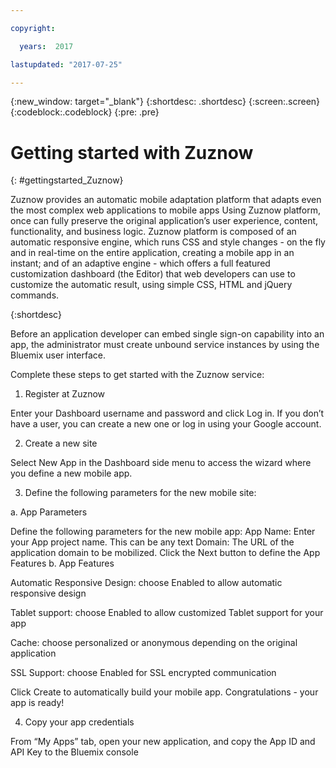 ```yaml
---

copyright:

  years:  2017

lastupdated: "2017-07-25"

---
```


{:new_window: target="_blank"}
{:shortdesc: .shortdesc}
{:screen:.screen}
{:codeblock:.codeblock}
{:pre: .pre}

<!-- This template is for getting started with a Bluemix service. It is a task template intended to document productive use of the service. It is not intended for discovery and conceptual information.  -->

<!-- The name of this file should remain index.md.
Please delete out content examples and coding that you are not using for your service. -->

# Getting started with Zuznow
{: #gettingstarted_Zuznow}

<!-- Short description: REQUIRED
The short description section should include one to two sentences describing why a developer would want to use your service in an app. This should be conversational style. For search engine optimization, include the service long name and "Bluemix". Keep the {: shortdesc} after the first paragraph so that the framework renders it properly.

Examples: -->

Zuznow provides an automatic mobile adaptation platform that adapts even the most complex web applications to mobile apps Using Zuznow platform, once can fully preserve the original application’s user experience, content, functionality, and business logic. Zuznow platform is composed of an automatic responsive engine, which runs CSS and style changes - on the fly and in real-time on the entire application, creating a mobile app in an instant; and of an adaptive engine - which offers a full featured customization dashboard (the Editor) that web developers can use to customize the automatic result, using simple CSS, HTML and jQuery commands.

{:shortdesc}

<!-- If overview content is required, do not include it here. Put it in a separate "## About" section below the task section. -->

<!-- Task section: REQUIRED
The task section includes steps to integrate the service into the app.  
- With task-based, technical information, reduce the conversational style in favor of succinct and direct instructions.
- DO include the basic, most-common-use scenario steps to use the service or integrate it into the app. 
- DO NOT include steps to add the service from the Bluemix catalog; we assume that the user already took steps in the UI to add the service. 
- DO include code snippets in all languages that can be copied, as well as VCAP service info.  
- For additional tasks like configuring, managing, etc., add a task section (## Gerund_task_title) below the task section or "About" section if used. Use a task title such as "Configuring x", "Administering y", "Managing z". -->

<!-- You can include an optional prerequisites paragraph for any prerequisites to be met before integrating the service. For example: -->

Before an application developer can embed single sign-on capability into an app, the administrator must create unbound service instances by using the Bluemix user interface.

<!-- Include a sentence to briefly introduce the steps. Examples: -->

Complete these steps to get started with the Zuznow service:

<!-- Use ordered list markup for the step section. For code examples: 
- use three backticks ahead of and after the example (```)
- For copyable code snippet, multi-line, include {: codeblock} following the last set of backticks. A copy button will display in framework in output.
- For copyable command, single line, include {: pre} following the last set of backticks. When displayed, it will show "$" at the beginning of the command example and a copy button, but the copy button will include just the command example.
- For non-copyable output snippet, include {: screen} following the last set of backticks.
 -->

1. Register at Zuznow

Enter your Dashboard username and password and click Log in. If you don’t have a user, you can create a new one or log in using your Google account.

2. Create a new site

Select New App in the Dashboard side menu to access the wizard where you define a new mobile app.

3. Define the following parameters for the new mobile site:

a. App Parameters

Define the following parameters for the new mobile app: App Name: Enter your App project name. This can be any text Domain: The URL of the application domain to be mobilized. Click the Next button to define the App Features
b. App Features

Automatic Responsive Design: choose Enabled to allow automatic responsive design

Tablet support: choose Enabled to allow customized Tablet support for your app

Cache: choose personalized or anonymous depending on the original application

SSL Support: choose Enabled for SSL encrypted communication

Click Create to automatically build your mobile app. Congratulations - your app is ready!

4. Copy your app credentials

From “My Apps” tab, open your new application, and copy the App ID and API Key to the Bluemix console



<!-- Related links section: REQUIRED but moved to toc file (in your same folder).  Edit there by adding the following:

{: .navgroup id="learn"}
    index.md

    {: .topicgroup}
    Related links
        [Visit our support forum]https://zuznow.atlassian.net/wiki
	[Submit a ticket to consult our experts]https://zuznow.atlassian.net/servicedesk/customer/portal/1
	[Read the latest from Zuznow's blog]https://www.zuznow.com/blog/
    {: .navgroup-end}
    
    {: .navgroup id="reference"}
    Reference
        [API Clients](https://github.com/zuznow?tab=repositories)
    {: .navgroup-end}
-->

